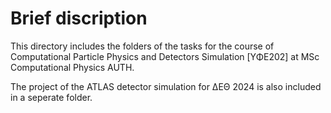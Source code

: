 # Brief discription
This directory includes the folders of the tasks for the course of Computational Particle Physics and Detectors Simulation [ΥΦΕ202] at MSc Computational Physics AUTH.

The project of the ATLAS detector simulation for ΔΕΘ 2024 is also included in a seperate folder.
